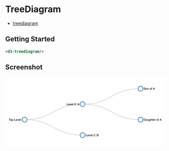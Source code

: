 # TreeDiagram

* [treediagram](https://bl.ocks.org/d3noob/727ed3b5a2020a6d5b0aa5412a719bf5)

## Getting Started

```xml
<d3:treediagram/>
```

## Screenshot

![TreeDiagram](screenshots/treediagram.png "TreeDiagram")
